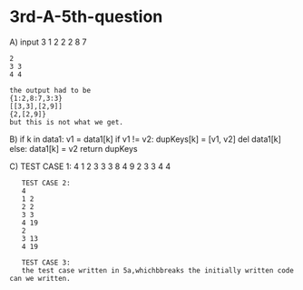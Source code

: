 # 3rd-A-5th-question
 
A) input
    3
    1 2
    2 2
    8 7
     
    2
    3 3
    4 4
    
    the output had to be 
    {1:2,8:7,3:3}
    [[3,3],[2,9]]
    {2,[2,9]}
    but this is not what we get.
    

  B)  if k in data1:
            v1 = data1[k]
        if v1 != v2:
            dupKeys[k] = [v1, v2]
            del data1[k]
        else:
            data1[k] = v2
      return dupKeys

  C) 
      TEST CASE 1:
       4
       1 2
       3 3
       3 8
       4 9
       2
       3 3 
       4 4
       
       TEST CASE 2:
       4
       1 2
       2 2
       3 3
       4 19
       2
       3 13
       4 19
        
       TEST CASE 3:
       the test case written in 5a,whichbbreaks the initially written code can we written.
       
